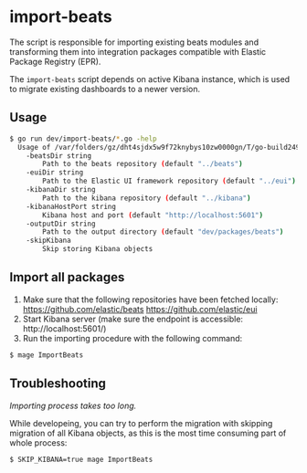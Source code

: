 # import-beats

The script is responsible for importing existing beats modules and transforming
them into integration packages compatible with Elastic Package Registry (EPR).

The `import-beats` script depends on active Kibana instance, which is used to
migrate existing dashboards to a newer version.

## Usage

```bash
$ go run dev/import-beats/*.go -help
  Usage of /var/folders/gz/dht4sjdx5w9f72knybys10zw0000gn/T/go-build249388773/b001/exe/agent:
    -beatsDir string
      	Path to the beats repository (default "../beats")
    -euiDir string
      	Path to the Elastic UI framework repository (default "../eui")
    -kibanaDir string
      	Path to the kibana repository (default "../kibana")
    -kibanaHostPort string
      	Kibana host and port (default "http://localhost:5601")
    -outputDir string
      	Path to the output directory (default "dev/packages/beats")
    -skipKibana
      	Skip storing Kibana objects
```

## Import all packages

1. Make sure that the following repositories have been fetched locally:
https://github.com/elastic/beats
https://github.com/elastic/eui
2. Start Kibana server (make sure the endpoint is accessible: http://localhost:5601/)
2. Run the importing procedure with the following command:

```bash
$ mage ImportBeats
```

## Troubleshooting

*Importing process takes too long.*

While developeing, you can try to perform the migration with skipping migration of all Kibana objects,
as this is the most time consuming part of whole process:

```bash
$ SKIP_KIBANA=true mage ImportBeats
```
